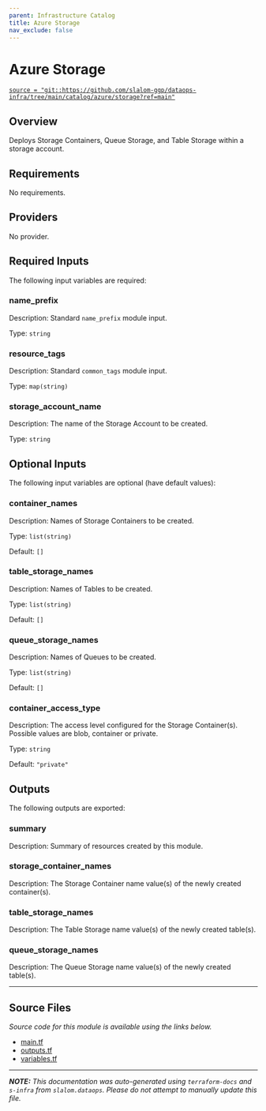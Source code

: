 ```yaml
---
parent: Infrastructure Catalog
title: Azure Storage
nav_exclude: false
---
```


# Azure Storage

[`source = "git::https://github.com/slalom-ggp/dataops-infra/tree/main/catalog/azure/storage?ref=main"`](https://github.com/slalom-ggp/dataops-infra/tree/main/catalog/azure/storage)

## Overview

Deploys Storage Containers, Queue Storage, and Table Storage within a storage
account.

## Requirements

No requirements.

## Providers

No provider.

## Required Inputs

The following input variables are required:

### name_prefix

Description: Standard `name_prefix` module input.

Type: `string`

### resource_tags

Description: Standard `common_tags` module input.

Type: `map(string)`

### storage_account_name

Description: The name of the Storage Account to be created.

Type: `string`

## Optional Inputs

The following input variables are optional (have default values):

### container_names

Description: Names of Storage Containers to be created.

Type: `list(string)`

Default: `[]`

### table_storage_names

Description: Names of Tables to be created.

Type: `list(string)`

Default: `[]`

### queue_storage_names

Description: Names of Queues to be created.

Type: `list(string)`

Default: `[]`

### container_access_type

Description: The access level configured for the Storage Container(s). Possible values are blob, container or private.

Type: `string`

Default: `"private"`

## Outputs

The following outputs are exported:

### summary

Description: Summary of resources created by this module.

### storage_container_names

Description: The Storage Container name value(s) of the newly created container(s).

### table_storage_names

Description: The Table Storage name value(s) of the newly created table(s).

### queue_storage_names

Description: The Queue Storage name value(s) of the newly created table(s).

---

## Source Files

_Source code for this module is available using the links below._

- [main.tf](https://github.com/slalom-ggp/dataops-infra/tree/main//catalog/azure/storage/main.tf)
- [outputs.tf](https://github.com/slalom-ggp/dataops-infra/tree/main//catalog/azure/storage/outputs.tf)
- [variables.tf](https://github.com/slalom-ggp/dataops-infra/tree/main//catalog/azure/storage/variables.tf)

---

_**NOTE:** This documentation was auto-generated using
`terraform-docs` and `s-infra` from `slalom.dataops`.
Please do not attempt to manually update this file._
